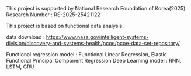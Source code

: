 This project is supported by National Research Foundation of Korea(2025)
Research Number : RS-2025-25421122

This project is based on functional data analysis.

data download : https://www.nasa.gov/intelligent-systems-division/discovery-and-systems-health/pcoe/pcoe-data-set-repository/

Functional regression model : Functional Linear Regression, Elastic Functional Principal Component Regression
Deep Learning model : RNN, LSTM, GRU
